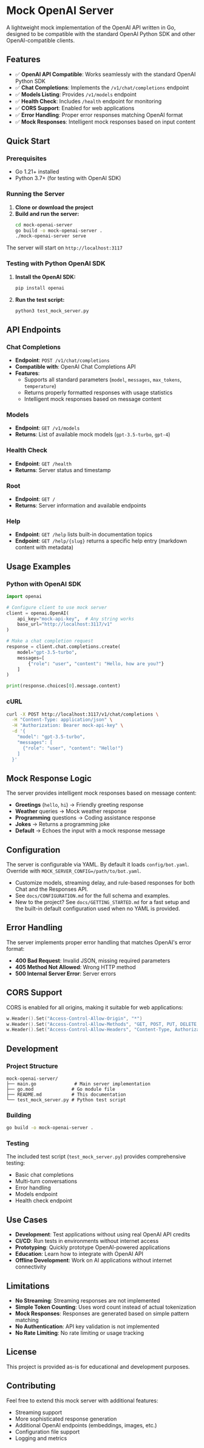 # Mock OpenAI Server

A lightweight mock implementation of the OpenAI API written in Go, designed to be compatible with the standard OpenAI Python SDK and other OpenAI-compatible clients.

## Features

- ✅ **OpenAI API Compatible**: Works seamlessly with the standard OpenAI Python SDK
- ✅ **Chat Completions**: Implements the `/v1/chat/completions` endpoint
- ✅ **Models Listing**: Provides `/v1/models` endpoint
- ✅ **Health Check**: Includes `/health` endpoint for monitoring
- ✅ **CORS Support**: Enabled for web applications
- ✅ **Error Handling**: Proper error responses matching OpenAI format
- ✅ **Mock Responses**: Intelligent mock responses based on input content

## Quick Start

### Prerequisites

- Go 1.21+ installed
- Python 3.7+ (for testing with OpenAI SDK)

### Running the Server

1. **Clone or download the project**
2. **Build and run the server:**
   ```bash
   cd mock-openai-server
   go build -o mock-openai-server .
   ./mock-openai-server serve
   ```

The server will start on `http://localhost:3117`

### Testing with Python OpenAI SDK

1. **Install the OpenAI SDK:**
   ```bash
   pip install openai
   ```

2. **Run the test script:**
   ```bash
   python3 test_mock_server.py
   ```

## API Endpoints

### Chat Completions
- **Endpoint**: `POST /v1/chat/completions`
- **Compatible with**: OpenAI Chat Completions API
- **Features**: 
  - Supports all standard parameters (`model`, `messages`, `max_tokens`, `temperature`)
  - Returns properly formatted responses with usage statistics
  - Intelligent mock responses based on message content

### Models
- **Endpoint**: `GET /v1/models`
- **Returns**: List of available mock models (`gpt-3.5-turbo`, `gpt-4`)

### Health Check
- **Endpoint**: `GET /health`
- **Returns**: Server status and timestamp

### Root
- **Endpoint**: `GET /`
- **Returns**: Server information and available endpoints

### Help
- **Endpoint**: `GET /help` lists built-in documentation topics
- **Endpoint**: `GET /help/{slug}` returns a specific help entry (markdown content with metadata)

## Usage Examples

### Python with OpenAI SDK

```python
import openai

# Configure client to use mock server
client = openai.OpenAI(
    api_key="mock-api-key",  # Any string works
    base_url="http://localhost:3117/v1"
)

# Make a chat completion request
response = client.chat.completions.create(
    model="gpt-3.5-turbo",
    messages=[
        {"role": "user", "content": "Hello, how are you?"}
    ]
)

print(response.choices[0].message.content)
```

### cURL

```bash
curl -X POST http://localhost:3117/v1/chat/completions \
  -H "Content-Type: application/json" \
  -H "Authorization: Bearer mock-api-key" \
  -d '{
    "model": "gpt-3.5-turbo",
    "messages": [
      {"role": "user", "content": "Hello!"}
    ]
  }'
```

## Mock Response Logic

The server provides intelligent mock responses based on message content:

- **Greetings** (`hello`, `hi`) → Friendly greeting response
- **Weather** queries → Mock weather response
- **Programming** questions → Coding assistance response
- **Jokes** → Returns a programming joke
- **Default** → Echoes the input with a mock response message

## Configuration

The server is configurable via YAML. By default it loads `config/bot.yaml`. Override with `MOCK_SERVER_CONFIG=/path/to/bot.yaml`.

- Customize models, streaming delay, and rule-based responses for both Chat and the Responses API.
- See `docs/CONFIGURATION.md` for the full schema and examples.
- New to the project? See `docs/GETTING_STARTED.md` for a fast setup and the built-in default configuration used when no YAML is provided.

## Error Handling

The server implements proper error handling that matches OpenAI's error format:

- **400 Bad Request**: Invalid JSON, missing required parameters
- **405 Method Not Allowed**: Wrong HTTP method
- **500 Internal Server Error**: Server errors

## CORS Support

CORS is enabled for all origins, making it suitable for web applications:

```go
w.Header().Set("Access-Control-Allow-Origin", "*")
w.Header().Set("Access-Control-Allow-Methods", "GET, POST, PUT, DELETE, OPTIONS")
w.Header().Set("Access-Control-Allow-Headers", "Content-Type, Authorization")
```

## Development

### Project Structure

```
mock-openai-server/
├── main.go              # Main server implementation
├── go.mod              # Go module file
├── README.md           # This documentation
└── test_mock_server.py # Python test script
```

### Building

```bash
go build -o mock-openai-server .
```

### Testing

The included test script (`test_mock_server.py`) provides comprehensive testing:

- Basic chat completions
- Multi-turn conversations
- Error handling
- Models endpoint
- Health check endpoint

## Use Cases

- **Development**: Test applications without using real OpenAI API credits
- **CI/CD**: Run tests in environments without internet access
- **Prototyping**: Quickly prototype OpenAI-powered applications
- **Education**: Learn how to integrate with OpenAI API
- **Offline Development**: Work on AI applications without internet connectivity

## Limitations

- **No Streaming**: Streaming responses are not implemented
- **Simple Token Counting**: Uses word count instead of actual tokenization
- **Mock Responses**: Responses are generated based on simple pattern matching
- **No Authentication**: API key validation is not implemented
- **No Rate Limiting**: No rate limiting or usage tracking

## License

This project is provided as-is for educational and development purposes.

## Contributing

Feel free to extend this mock server with additional features:

- Streaming support
- More sophisticated response generation
- Additional OpenAI endpoints (embeddings, images, etc.)
- Configuration file support
- Logging and metrics
